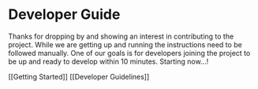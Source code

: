 # Developer Guide

Thanks for dropping by and showing an interest in contributing to the project. While we are getting up and running the instructions need to be followed manually. One of our goals is for developers joining the project to be up and ready to develop within 10 minutes. Starting now...!

[[Getting Started]]
[[Developer Guidelines]]